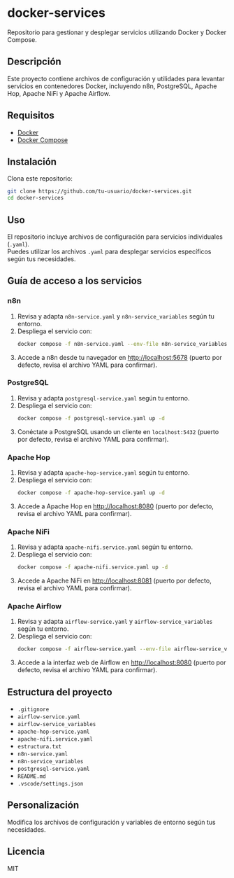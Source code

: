 # docker-services

Repositorio para gestionar y desplegar servicios utilizando Docker y Docker Compose.

## Descripción

Este proyecto contiene archivos de configuración y utilidades para levantar servicios en contenedores Docker, incluyendo n8n, PostgreSQL, Apache Hop, Apache NiFi y Apache Airflow.

## Requisitos

- [Docker](https://www.docker.com/get-started)
- [Docker Compose](https://docs.docker.com/compose/)

## Instalación

Clona este repositorio:

```sh
git clone https://github.com/tu-usuario/docker-services.git
cd docker-services
```

## Uso

El repositorio incluye archivos de configuración para servicios individuales (`.yaml`).  
Puedes utilizar los archivos `.yaml` para desplegar servicios específicos según tus necesidades.

## Guía de acceso a los servicios

### n8n

1. Revisa y adapta `n8n-service.yaml` y `n8n-service_variables` según tu entorno.
2. Despliega el servicio con:
   ```sh
   docker compose -f n8n-service.yaml --env-file n8n-service_variables up -d
   ```
3. Accede a n8n desde tu navegador en [http://localhost:5678](http://localhost:5678) (puerto por defecto, revisa el archivo YAML para confirmar).

### PostgreSQL

1. Revisa y adapta `postgresql-service.yaml` según tu entorno.
2. Despliega el servicio con:
   ```sh
   docker compose -f postgresql-service.yaml up -d
   ```
3. Conéctate a PostgreSQL usando un cliente en `localhost:5432` (puerto por defecto, revisa el archivo YAML para confirmar).

### Apache Hop

1. Revisa y adapta `apache-hop-service.yaml` según tu entorno.
2. Despliega el servicio con:
   ```sh
   docker compose -f apache-hop-service.yaml up -d
   ```
3. Accede a Apache Hop en [http://localhost:8080](http://localhost:8080) (puerto por defecto, revisa el archivo YAML para confirmar).

### Apache NiFi

1. Revisa y adapta `apache-nifi.service.yaml` según tu entorno.
2. Despliega el servicio con:
   ```sh
   docker compose -f apache-nifi.service.yaml up -d
   ```
3. Accede a Apache NiFi en [http://localhost:8081](http://localhost:8081) (puerto por defecto, revisa el archivo YAML para confirmar).

### Apache Airflow

1. Revisa y adapta `airflow-service.yaml` y `airflow-service_variables` según tu entorno.
2. Despliega el servicio con:
   ```sh
   docker compose -f airflow-service.yaml --env-file airflow-service_variables up -d
   ```
3. Accede a la interfaz web de Airflow en [http://localhost:8080](http://localhost:8080) (puerto por defecto, revisa el archivo YAML para confirmar).

## Estructura del proyecto

- `.gitignore`
- `airflow-service.yaml`
- `airflow-service_variables`
- `apache-hop-service.yaml`
- `apache-nifi.service.yaml`
- `estructura.txt`
- `n8n-service.yaml`
- `n8n-service_variables`
- `postgresql-service.yaml`
- `README.md`
- `.vscode/settings.json`

## Personalización

Modifica los archivos de configuración y variables de entorno según tus necesidades.

## Licencia

MIT